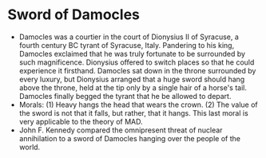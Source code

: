 Sword of Damocles
=================

* Damocles was a courtier in the court of Dionysius II of Syracuse, a fourth century BC tyrant of Syracuse, Italy. Pandering to his king, Damocles exclaimed that he was truly fortunate to be surrounded by such magnificence. Dionysius offered to switch places so that he could experience it firsthand. Damocles sat down in the throne surrounded by every luxury, but Dionysius arranged that a huge sword should hang above the throne, held at the tip only by a single hair of a horse's tail. Damocles finally begged the tyrant that he be allowed to depart.
* Morals: (1) Heavy hangs the head that wears the crown. (2) The value of the sword is not that it falls, but rather, that it hangs. This last moral is very applicable to the theory of MAD.
* John F. Kennedy compared the omnipresent threat of nuclear annihilation to a sword of Damocles hanging over the people of the world.

